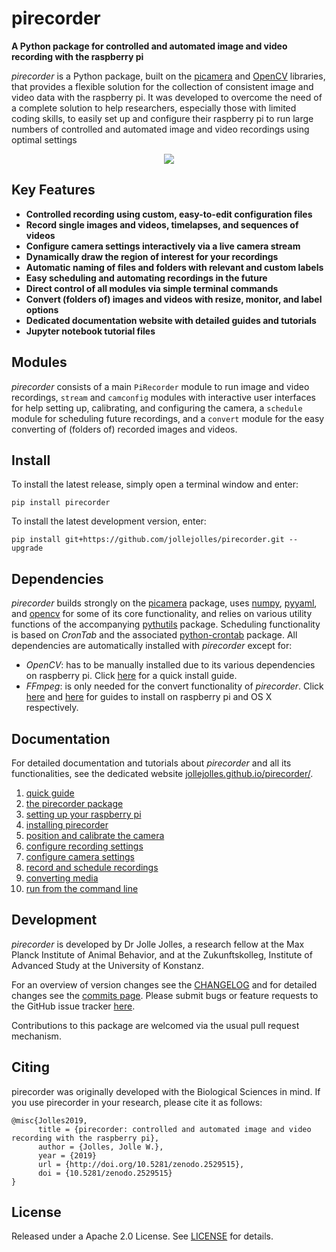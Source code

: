 # pirecorder
**A Python package for controlled and automated image and video recording with the raspberry pi**

*pirecorder* is a Python package, built on the [picamera](http://picamera.readthedocs.io/) and [OpenCV](https://opencv.org/) libraries, that provides a flexible solution for the collection of consistent image and video data with the raspberry pi. It was developed to overcome the need of a complete solution to help researchers, especially those with limited coding skills, to easily set up and configure their raspberry pi to run large numbers of controlled and automated image and video recordings using optimal settings

<p align="center"><img src="https://github.com/jollejolles/pirecorder/blob/master/images/pirecorder-logo-large.jpg"></p>

## Key Features
* **Controlled recording using custom, easy-to-edit configuration files**
* **Record single images and videos, timelapses, and sequences of videos**
* **Configure camera settings interactively via a live camera stream**
* **Dynamically draw the region of interest for your recordings**
* **Automatic naming of files and folders with relevant and custom labels**
* **Easy scheduling and automating recordings in the future**
* **Direct control of all modules via simple terminal commands**
* **Convert (folders of) images and videos with resize, monitor, and label options**
* **Dedicated documentation website with detailed guides and tutorials**
* **Jupyter notebook tutorial files**

## Modules
*pirecorder* consists of a main `PiRecorder` module to run image and video recordings, `stream` and `camconfig` modules with interactive user interfaces for help setting up, calibrating, and configuring the camera, a `schedule` module for scheduling future recordings, and a `convert` module for the easy converting of (folders of) recorded images and videos.

## Install
To install the latest release, simply open a terminal window and enter:

```
pip install pirecorder
```

To install the latest development version, enter:

```
pip install git+https://github.com/jollejolles/pirecorder.git --upgrade
```

## Dependencies
*pirecorder* builds strongly on the [picamera](http://picamera.readthedocs.io/) package, uses [numpy](http://www.numpy.org/), [pyyaml](https://pyyaml.org), and [opencv](http://opencv.org) for some of its core functionality, and relies on various utility functions of the accompanying [pythutils](https://github.com/jolle/pythutils) package. Scheduling functionality is based on *CronTab* and the associated [python-crontab](https://pypi.org/project/python-crontab/) package. All dependencies are automatically installed with *pirecorder* except for:
* *OpenCV*: has to be manually installed due to its various dependencies on raspberry pi. Click [here](https://github.com/JolleJolles/pirecorder/tree/master/docs/other/install-opencv.md) for a quick install guide.
* *FFmpeg*: is only needed for the convert functionality of *pirecorder*. Click [here](https://github.com/JolleJolles/pirecorder/tree/master/docs/other/install-ffmpeg-raspberry-pi.md) and [here](https://github.com/JolleJolles/pirecorder/tree/master/docs/other/install-ffmpeg-osx.md) for guides to install on raspberry pi and OS X respectively.

## Documentation
For detailed documentation and tutorials about *pirecorder* and all its functionalities, see the dedicated website [jollejolles.github.io/pirecorder/](http://jollejolles.github.io/pirecorder/).
1. [quick guide ](https://jollejolles.github.io/pirecorder/quick-guide.html)
2. [the pirecorder package](https://jollejolles.github.io/pirecorder/pirecorder-package.html)
3. [setting up your raspberry pi](https://jollejolles.github.io/pirecorder/1-setting-up-raspberry-pi.html)
4. [installing pirecorder](https://jollejolles.github.io/pirecorder/2-installing-pirecorder.html)
5. [position and calibrate the camera](https://jollejolles.github.io/pirecorder/3-position-and-calibrate-camera.html)
6. [configure recording settings](https://jollejolles.github.io/pirecorder/4-configure-recording-settings.html)
7. [configure camera settings](https://jollejolles.github.io/pirecorder/5-configure-camera-settings.html)
8. [record and schedule recordings](https://jollejolles.github.io/pirecorder/6-recording-and-scheduling.html)
9. [converting media](https://jollejolles.github.io/pirecorder/7-convert-media.html)
10. [run from the command line](https://jollejolles.github.io/pirecorder/8-run-from-commandline.html)

## Development
*pirecorder* is developed by Dr Jolle Jolles, a research fellow at the Max Planck Institute of Animal Behavior, and at the Zukunftskolleg, Institute of Advanced Study at the University of Konstanz.

For an overview of version changes see the [CHANGELOG](https://github.com/jollejolles/pirecorder/blob/master/CHANGELOG) and for detailed changes see the [commits page](https://github.com/jollejolles/pirecorder/commits/). Please submit bugs or feature requests to the GitHub issue tracker [here](https://github.com/jollejolles/pirecorder/issues).

Contributions to this package are welcomed via the usual pull request mechanism.

## Citing
pirecorder was originally developed with the Biological Sciences in mind. If you use pirecorder in your research, please cite it as follows:

```
@misc{Jolles2019,
      title = {pirecorder: controlled and automated image and video recording with the raspberry pi},
      author = {Jolles, Jolle W.},
      year = {2019}
      url = {http://doi.org/10.5281/zenodo.2529515},
      doi = {10.5281/zenodo.2529515}
}
```

## License
Released under a Apache 2.0 License. See [LICENSE](https://github.com/JolleJolles/pirecorder/blob/master/LICENSE) for details.
